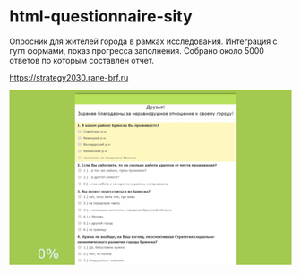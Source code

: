 # html-questionnaire-sity
Опросник для жителей города в рамках исследования. Интеграция с гугл формами, показ прогресса заполнения. Собрано около 5000 ответов по которым составлен отчет.
 
 https://strategy2030.rane-brf.ru
 
![Фото опроса](sity.jpg "Опрос")
